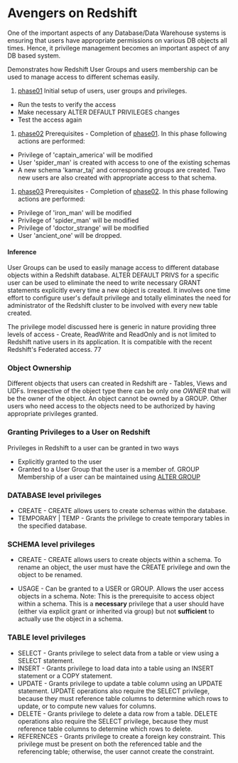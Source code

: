 # Avengers on Redshift
One of the important aspects of any Database/Data Warehouse systems is ensuring that users have appropriate permissions on various DB objects all times.
Hence, it privilege management becomes an important aspect of any DB based system.

Demonstrates how Redshift User Groups and users membership can be used to manage access to different schemas easily.
1. [phase01](./phase01)
  Initial setup of users, user groups and privileges.
  - Run the tests to verify the access
  - Make necessary ALTER DEFAULT PRIVILEGES changes
  - Test the access again
1. [phase02](./phase02)
  Prerequisites - Completion of [phase01](./phase01).
  In this phase following actions are performed:
  - Privilege of 'captain_america' will be modified
  - User 'spider_man' is created with access to one of the existing schemas
  - A new schema 'kamar_taj' and corresponding groups are created. Two new users are also created with appropriate access to that schema.
1. [phase03](./phase03)
  Prerequisites - Completion of [phase02](./phase02).
  In this phase following actions are performed:
  - Privilege of 'iron_man' will be modified
  - Privilege of 'spider_man' will be modified
  - Privilege of 'doctor_strange' will be modified
  - User 'ancient_one' will be dropped.

#### Inference
User Groups can be used to easily manage access to different database objects within a Redshift database.
ALTER DEFAULT PRIVS for a specific user can be used to eliminate the need to write necessary GRANT statements explicitly every time a new object is created.
It involves one time effort to configure user's default privilege and totally eliminates the need for administrator of the Redshift cluster to be involved with every new table created.

The privilege model discussed here is generic in nature providing three levels of access - Create, ReadWrite and ReadOnly and is not limited to Redshift native users in its application.
It is compatible with the recent Redshift's Federated access.
77
### Object Ownership
Different objects that users can created in Redshift are - Tables, Views and UDFs. Irrespective of the object type there can be only one *OWNER* that will be the owner of the object.
An object cannot be owned by a GROUP.
Other users who need access to the objects need to be authorized by having appropriate privileges granted.

### Granting Privileges to a User on Redshift
Privileges in Redshift to a user can be granted in two ways
- Explicitly granted to the user
- Granted to a User Group that the user is a member of.
GROUP Membership of a user can be maintained using [ALTER GROUP](https://docs.aws.amazon.com/redshift/latest/dg/r_ALTER_GROUP.html)

### DATABASE level privileges
- CREATE - CREATE allows users to create schemas within the database.
- TEMPORARY | TEMP - Grants the privilege to create temporary tables in the specified database.

### SCHEMA level privileges
- CREATE - CREATE allows users to create objects within a schema. To rename an object, the user must have the CREATE privilege and own the object to be renamed.

- USAGE - Can be granted to a USER or GROUP. Allows the user access objects in a schema.
Note: This is the prerequisite to access object within a schema. This is a **necessary** privilege that a user should have (either via explicit grant or inherited via group) but not **sufficient** to actually use the object in a schema.

### TABLE level privileges
- SELECT - Grants privilege to select data from a table or view using a SELECT statement.
- INSERT - Grants privilege to load data into a table using an INSERT statement or a COPY statement.
- UPDATE - Grants privilege to update a table column using an UPDATE statement. UPDATE operations also require the SELECT privilege, because they must reference table columns to determine which rows to update, or to compute new values for columns.
- DELETE - Grants privilege to delete a data row from a table. DELETE operations also require the SELECT privilege, because they must reference table columns to determine which rows to delete.
- REFERENCES - Grants privilege to create a foreign key constraint. This privilege must be present on both the referenced table and the referencing table; otherwise, the user cannot create the constraint.
